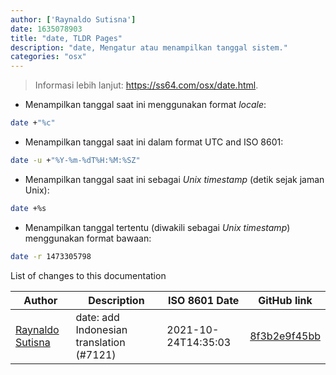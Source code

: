 ```yaml
---
author: ['Raynaldo Sutisna']
date: 1635078903
title: "date, TLDR Pages"
description: "date, Mengatur atau menampilkan tanggal sistem."
categories: "osx"
---
```

> Informasi lebih lanjut: <https://ss64.com/osx/date.html>.

- Menampilkan tanggal saat ini menggunakan format _locale_:

```bash
date +"%c"
```

- Menampilkan tanggal saat ini dalam format UTC and ISO 8601:

```bash
date -u +"%Y-%m-%dT%H:%M:%SZ"
```

- Menampilkan tanggal saat ini sebagai _Unix timestamp_ (detik sejak jaman Unix):

```bash
date +%s
```

- Menampilkan tanggal tertentu (diwakili sebagai _Unix timestamp_) menggunakan format bawaan:

```bash
date -r 1473305798
```
List of changes to this documentation


Author | Description | ISO 8601 Date | GitHub link
------|-----|-----|-----
[Raynaldo Sutisna](mailto:raaynaldo@gmail.com) | date: add Indonesian translation (#7121) | 2021-10-24T14:35:03 | [8f3b2e9f45bb](https://github.com/tldr-pages/tldr/commit/8f3b2e9f45bbbe80eceb836b494337fd6c31c7a0)

